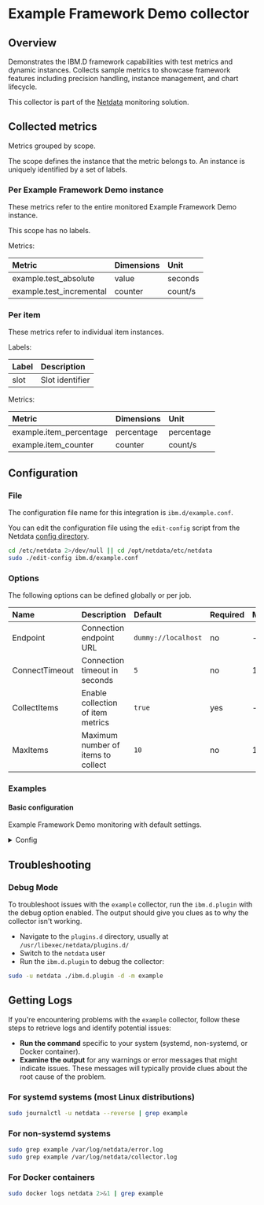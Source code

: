 # Example Framework Demo collector

## Overview

Demonstrates the IBM.D framework capabilities with test metrics and dynamic instances.
Collects sample metrics to showcase framework features including precision handling,
instance management, and chart lifecycle.


This collector is part of the [Netdata](https://github.com/netdata/netdata) monitoring solution.

## Collected metrics

Metrics grouped by scope.

The scope defines the instance that the metric belongs to. An instance is uniquely identified by a set of labels.

### Per Example Framework Demo instance


These metrics refer to the entire monitored Example Framework Demo instance.

This scope has no labels.

Metrics:

| Metric | Dimensions | Unit |
|:-------|:-----------|:-----|
| example.test_absolute | value | seconds |
| example.test_incremental | counter | count/s |



### Per item

These metrics refer to individual item instances.

Labels:

| Label | Description |
|:------|:------------|
| slot | Slot identifier |

Metrics:

| Metric | Dimensions | Unit |
|:-------|:-----------|:-----|
| example.item_percentage | percentage | percentage |
| example.item_counter | counter | count/s |


## Configuration

### File

The configuration file name for this integration is `ibm.d/example.conf`.

You can edit the configuration file using the `edit-config` script from the
Netdata [config directory](https://github.com/netdata/netdata/blob/master/docs/netdata-agent/configuration.md#the-netdata-config-directory).

```bash
cd /etc/netdata 2>/dev/null || cd /opt/netdata/etc/netdata
sudo ./edit-config ibm.d/example.conf
```

### Options

The following options can be defined globally or per job.

| Name | Description | Default | Required | Min | Max |
|:-----|:------------|:--------|:---------|:----|:----|
| Endpoint | Connection endpoint URL | `dummy://localhost` | no | - | - |
| ConnectTimeout | Connection timeout in seconds | `5` | no | 1 | 300 |
| CollectItems | Enable collection of item metrics | `true` | yes | - | - |
| MaxItems | Maximum number of items to collect | `10` | no | 1 | 1000 |

### Examples

#### Basic configuration

Example Framework Demo monitoring with default settings.

<details>
<summary>Config</summary>

```yaml
jobs:
  - name: local
    endpoint: dummy://localhost
```

</details>

## Troubleshooting

### Debug Mode

To troubleshoot issues with the `example` collector, run the `ibm.d.plugin` with the debug option enabled.
The output should give you clues as to why the collector isn't working.

- Navigate to the `plugins.d` directory, usually at `/usr/libexec/netdata/plugins.d/`
- Switch to the `netdata` user
- Run the `ibm.d.plugin` to debug the collector:

```bash
sudo -u netdata ./ibm.d.plugin -d -m example
```

## Getting Logs

If you're encountering problems with the `example` collector, follow these steps to retrieve logs and identify potential issues:

- **Run the command** specific to your system (systemd, non-systemd, or Docker container).
- **Examine the output** for any warnings or error messages that might indicate issues. These messages will typically provide clues about the root cause of the problem.

### For systemd systems (most Linux distributions)

```bash
sudo journalctl -u netdata --reverse | grep example
```

### For non-systemd systems

```bash
sudo grep example /var/log/netdata/error.log
sudo grep example /var/log/netdata/collector.log
```

### For Docker containers

```bash
sudo docker logs netdata 2>&1 | grep example
```
